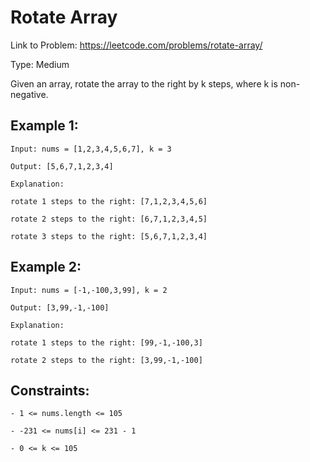# Rotate Array
Link to Problem: https://leetcode.com/problems/rotate-array/

Type: Medium

Given an array, rotate the array to the right by k steps, where k is non-negative.
 

## __Example 1:__

    Input: nums = [1,2,3,4,5,6,7], k = 3

    Output: [5,6,7,1,2,3,4]

    Explanation:

    rotate 1 steps to the right: [7,1,2,3,4,5,6]

    rotate 2 steps to the right: [6,7,1,2,3,4,5]
    
    rotate 3 steps to the right: [5,6,7,1,2,3,4]

## __Example 2:__

    Input: nums = [-1,-100,3,99], k = 2

    Output: [3,99,-1,-100]

    Explanation: 

    rotate 1 steps to the right: [99,-1,-100,3]

    rotate 2 steps to the right: [3,99,-1,-100]

 ## __Constraints:__

    - 1 <= nums.length <= 105

    - -231 <= nums[i] <= 231 - 1

    - 0 <= k <= 105
